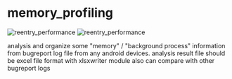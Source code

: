 # memory_profiling
![reentry_performance](https://user-images.githubusercontent.com/118165975/209471306-9c2af19c-1e1d-4fd7-8f94-c1eba43ec73d.png)
![reentry_performance](https://user-images.githubusercontent.com/118165975/209471327-dbba1c2e-fa8a-4d88-84d7-ec8cff17b586.png)

analysis and organize some "memory" / "background process" information from bugreport log file from any android devices.
analysis result file should be excel file format with xlsxwriter module
also can compare with other bugreport logs
